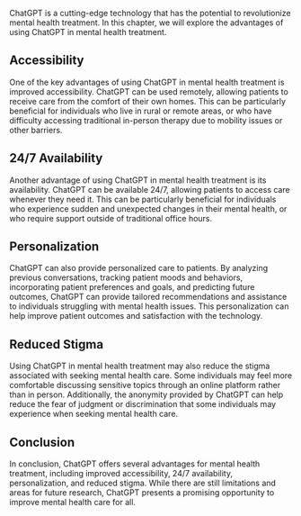 
ChatGPT is a cutting-edge technology that has the potential to revolutionize mental health treatment. In this chapter, we will explore the advantages of using ChatGPT in mental health treatment.

Accessibility
-------------

One of the key advantages of using ChatGPT in mental health treatment is improved accessibility. ChatGPT can be used remotely, allowing patients to receive care from the comfort of their own homes. This can be particularly beneficial for individuals who live in rural or remote areas, or who have difficulty accessing traditional in-person therapy due to mobility issues or other barriers.

24/7 Availability
-----------------

Another advantage of using ChatGPT in mental health treatment is its availability. ChatGPT can be available 24/7, allowing patients to access care whenever they need it. This can be particularly beneficial for individuals who experience sudden and unexpected changes in their mental health, or who require support outside of traditional office hours.

Personalization
---------------

ChatGPT can also provide personalized care to patients. By analyzing previous conversations, tracking patient moods and behaviors, incorporating patient preferences and goals, and predicting future outcomes, ChatGPT can provide tailored recommendations and assistance to individuals struggling with mental health issues. This personalization can help improve patient outcomes and satisfaction with the technology.

Reduced Stigma
--------------

Using ChatGPT in mental health treatment may also reduce the stigma associated with seeking mental health care. Some individuals may feel more comfortable discussing sensitive topics through an online platform rather than in person. Additionally, the anonymity provided by ChatGPT can help reduce the fear of judgment or discrimination that some individuals may experience when seeking mental health care.

Conclusion
----------

In conclusion, ChatGPT offers several advantages for mental health treatment, including improved accessibility, 24/7 availability, personalization, and reduced stigma. While there are still limitations and areas for future research, ChatGPT presents a promising opportunity to improve mental health care for all.

